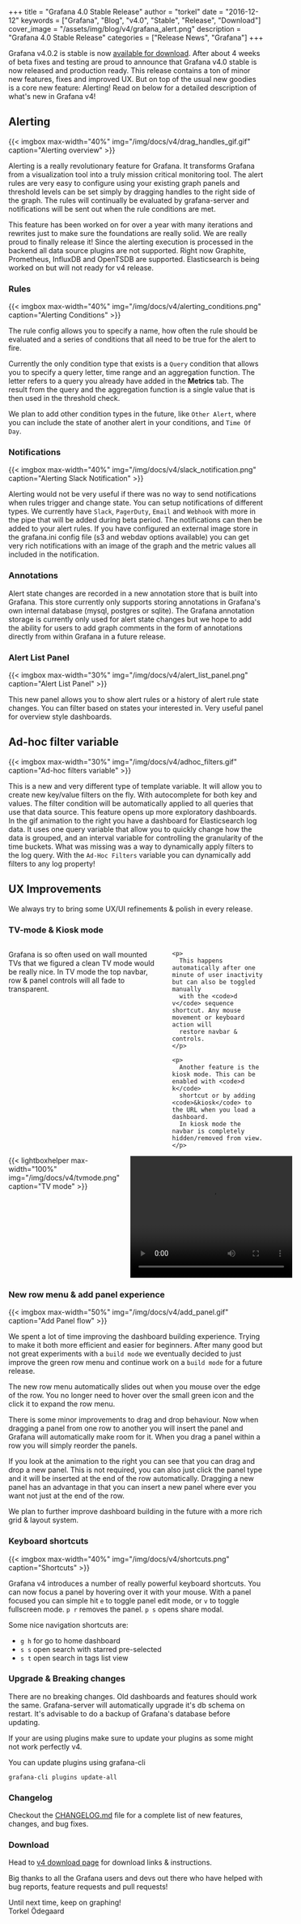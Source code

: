 +++
title = "Grafana 4.0 Stable Release"
author = "torkel"
date = "2016-12-12"
keywords = ["Grafana", "Blog", "v4.0", "Stable", "Release", "Download"]
cover_image = "/assets/img/blog/v4/grafana_alert.png"
description = "Grafana 4.0 Stable Release"
categories = ["Release News", "Grafana"]
+++

Grafana v4.0.2 is stable is now [available for download](https://grafana.com/get). After about 4 weeks of beta fixes and testing
are proud to announce that Grafana v4.0 stable is now released and production ready. This release contains a ton of minor
new features, fixes and improved UX. But on top of the usual new goodies is a core new feature: Alerting!
Read on below for a detailed description of what's new in Grafana v4!

## Alerting

{{< imgbox max-width="40%" img="/img/docs/v4/drag_handles_gif.gif" caption="Alerting overview" >}}

Alerting is a really revolutionary feature for Grafana. It transforms Grafana from a
visualization tool into a truly mission critical monitoring tool. The alert rules are very easy to
configure using your existing graph panels and threshold levels can be set simply by dragging handles to
the right side of the graph. The rules will continually be evaluated by grafana-server and
notifications will be sent out when the rule conditions are met.

This feature has been worked on for over a year with many iterations and rewrites
just to make sure the foundations are really solid. We are really proud to finally release it!
Since the alerting execution is processed in the backend all data source plugins are not supported.
Right now Graphite, Prometheus, InfluxDB and OpenTSDB are supported. Elasticsearch is being worked
on but will not ready for v4 release.

<div class="clearfix"></div>

### Rules

{{< imgbox max-width="40%" img="/img/docs/v4/alerting_conditions.png" caption="Alerting Conditions" >}}

The rule config allows you to specify a name, how often the rule should be evaluated and a series
of conditions that all need to be true for the alert to fire.

Currently the only condition type that exists is a `Query` condition that allows you to
specify a query letter, time range and an aggregation function. The letter refers to
a query you already have added in the **Metrics** tab. The result from the
query and the aggregation function is a single value that is then used in the threshold check.

We plan to add other condition types in the future, like `Other Alert`, where you can include the state
of another alert in your conditions, and `Time Of Day`.

### Notifications

{{< imgbox max-width="40%" img="/img/docs/v4/slack_notification.png" caption="Alerting Slack Notification" >}}

Alerting would not be very useful if there was no way to send notifications when rules trigger and change state. You
can setup notifications of different types. We currently have `Slack`, `PagerDuty`, `Email` and `Webhook` with more in the
pipe that will be added during beta period. The notifications can then be added to your alert rules.
If you have configured an external image store in the grafana.ini config file (s3 and webdav options available)
you can get very rich notifications with an image of the graph and the metric
values all included in the notification.

### Annotations

Alert state changes are recorded in a new annotation store that is built into Grafana. This store
currently only supports storing annotations in Grafana's own internal database (mysql, postgres or sqlite).
The Grafana annotation storage is currently only used for alert state changes but we hope to add the ability for users
to add graph comments in the form of annotations directly from within Grafana in a future release.

### Alert List Panel

{{< imgbox max-width="30%" img="/img/docs/v4/alert_list_panel.png" caption="Alert List Panel" >}}

This new panel allows you to show alert rules or a history of alert rule state changes. You can filter based on states your
interested in. Very useful panel for overview style dashboards.

<div class="clearfix"></div>

## Ad-hoc filter variable

{{< imgbox max-width="30%" img="/img/docs/v4/adhoc_filters.gif" caption="Ad-hoc filters variable" >}}

This is a new and very different type of template variable. It will allow you to create new key/value filters on the fly.
With autocomplete for both key and values. The filter condition will be automatically applied to all
queries that use that data source. This feature opens up more exploratory dashboards. In the gif animation to the right
you have a dashboard for Elasticsearch log data. It uses one query variable that allow you to quickly change how the data
is grouped, and an interval variable for controlling the granularity of the time buckets. What was missing
was a way to dynamically apply filters to the log query. With the `Ad-Hoc Filters` variable you can
dynamically add filters to any log property!

## UX Improvements

We always try to bring some UX/UI refinements & polish in every release.

### TV-mode & Kiosk mode


<div class="row">
  <div class="medium-6 columns">
    <p>
      Grafana is so often used on wall mounted TVs that we figured a clean TV mode would be
      really nice. In TV mode the top navbar, row & panel controls will all fade to transparent.
    </p>

    <p>
      This happens automatically after one minute of user inactivity but can also be toggled manually
      with the <code>d v</code> sequence shortcut. Any mouse movement or keyboard action will
      restore navbar & controls.
    </p>

    <p>
      Another feature is the kiosk mode. This can be enabled with <code>d k</code>
      shortcut or by adding <code>&kiosk</code> to the URL when you load a dashboard.
      In kiosk mode the navbar is completely hidden/removed from view.
    </p>
  </div>
  <div class="medium-6 columns">
   {{< lightboxhelper max-width="100%" img="/img/docs/v4/tvmode.png" caption="TV mode" >}}
   <video width="320" height="240" controls>
    <source src="/assets/videos/tvmode.mp4" type="video/mp4">
    Your browser does not support the video tag.
  </video>
  </div>
</div>

### New row menu & add panel experience

{{< imgbox max-width="50%" img="/img/docs/v4/add_panel.gif" caption="Add Panel flow" >}}

We spent a lot of time improving the dashboard building experience. Trying to make it both
more efficient and easier for beginners. After many good but not great experiments
with a `build mode` we eventually decided to just improve the green row menu and
continue work on a `build mode` for a future release.

The new row menu automatically slides out when you mouse over the edge of the row. You no longer need
to hover over the small green icon and the click it to expand the row menu.

There is some minor improvements to drag and drop behaviour. Now when dragging a panel from one row
to another you will insert the panel and Grafana will automatically make room for it.
When you drag a panel within a row you will simply reorder the panels.

If you look at the animation to the right you can see that you can drag and drop a new panel. This is not
required, you can also just click the panel type and it will be inserted at the end of the row
automatically. Dragging a new panel has an advantage in that you can insert a new panel where ever you want
not just at the end of the row.

We plan to further improve dashboard building in the future with a more rich grid & layout system.

### Keyboard shortcuts

{{< imgbox max-width="40%" img="/img/docs/v4/shortcuts.png" caption="Shortcuts" >}}

Grafana v4 introduces a number of really powerful keyboard shortcuts. You can now focus a panel
by hovering over it with your mouse. With a panel focused you can simple hit `e` to toggle panel
edit mode, or `v` to toggle fullscreen mode. `p r` removes the panel. `p s` opens share
modal.

Some nice navigation shortcuts are:

- `g h` for go to home dashboard
- `s s` open search with starred pre-selected
- `s t` open search in tags list view

<div class="clearfix"></div>

### Upgrade & Breaking changes

There are no breaking changes. Old dashboards and features should work the same. Grafana-server will automatically upgrade it's db
schema on restart. It's advisable to do a backup of Grafana's database before updating.

If your are using plugins make sure to update your plugins as some might not work perfectly v4.

You can update plugins using grafana-cli

    grafana-cli plugins update-all

### Changelog

Checkout the [CHANGELOG.md](https://github.com/grafana/grafana/blob/master/CHANGELOG.md) file for a complete list
of new features, changes, and bug fixes.


### Download

Head to [v4 download page](https://grafana.com/grafana/download) for download links & instructions.

Big thanks to all the Grafana users and devs out there who have helped with bug reports, feature
requests and pull requests!


Until next time, keep on graphing!<br>
Torkel Ödegaard
